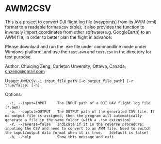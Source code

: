# AWM2CSV
This is a project to convert DJI flight log file (waypoints) from its AWM (xml) format to a readable format(csv table); It also provides the function to inversely import coordinates from other software(e.g. GoogleEarth) to an AWM file, in order to better plan the flight in advance.  

Please download and run the .exe file under commandline mode under Windows platform, and use the ```test.awm``` and ```test.csv``` in the directory for test purpose.  

Author: Chuiqing Zeng; Carleton Unversity; Ottawa, Canada; chzeng@gmail.com

Usage: ```AWM2CSV -i input_file_path [-o output_file_path] [-r true/false] [-h]```  

Options:
```
  -i, --input=INPUT     The INPUT path of a DJI UAV flight log file (*.awm)
  -o, --ouptut=OUTPUT   The OUTPUT path of the generated CSV file. If no output file is assigned, then the program will automatically generate a file in the same folder (with a .csv extension)
  -r, --reverse=false   Indicate if it is the reverse procedure: inputing the CSV and need to convert to an AWM file. Need to switch the input/output data format when it is true.   [default is false]
  -h, --help            Show this message and exit
```
